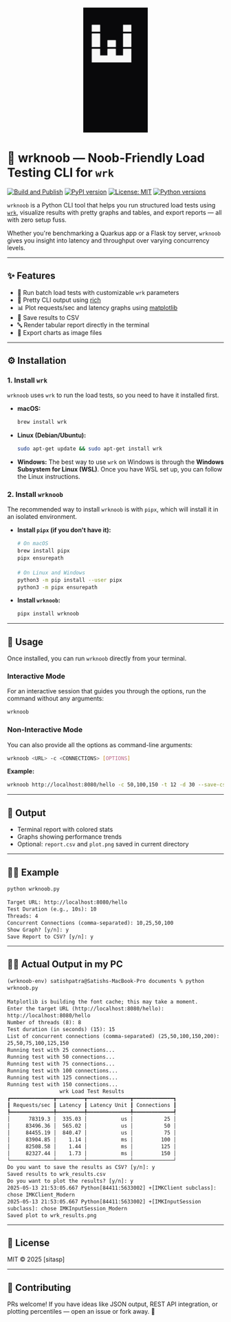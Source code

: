 <p align="center">
  <img src="assets/logo.png" alt="wrknoob logo" width="150">
</p>

# 🧪 wrknoob — Noob-Friendly Load Testing CLI for `wrk`

[![Build and Publish](https://github.com/sitasp/wrknoob/actions/workflows/main.yml/badge.svg)](https://github.com/sitasp/wrknoob/actions/workflows/main.yml)
[![PyPI version](https://img.shields.io/pypi/v/wrknoob)](https://pypi.org/project/wrknoob/)
[![License: MIT](https://img.shields.io/badge/License-MIT-yellow.svg)](https://opensource.org/licenses/MIT)
[![Python versions](https://img.shields.io/pypi/pyversions/wrknoob.svg)](https://pypi.org/project/wrknoob/)

`wrknoob` is a Python CLI tool that helps you run structured load tests using [`wrk`](https://github.com/wg/wrk), visualize results with pretty graphs and tables, and export reports — all with zero setup fuss.

Whether you're benchmarking a Quarkus app or a Flask toy server, `wrknoob` gives you insight into latency and throughput over varying concurrency levels.

---

## ✨ Features

- 🔁 Run batch load tests with customizable `wrk` parameters
- 🌈 Pretty CLI output using [rich](https://github.com/Textualize/rich)
- 📊 Plot requests/sec and latency graphs using [matplotlib](https://matplotlib.org/)
- 🧾 Save results to CSV
- 🔤 Render tabular report directly in the terminal
- 💾 Export charts as image files

---

## ⚙️ Installation

### 1. Install `wrk`

`wrknoob` uses `wrk` to run the load tests, so you need to have it installed first.

*   **macOS:**
    ```bash
    brew install wrk
    ```

*   **Linux (Debian/Ubuntu):**
    ```bash
    sudo apt-get update && sudo apt-get install wrk
    ```

*   **Windows:**
    The best way to use `wrk` on Windows is through the **Windows Subsystem for Linux (WSL)**. Once you have WSL set up, you can follow the Linux instructions.

### 2. Install `wrknoob`

The recommended way to install `wrknoob` is with `pipx`, which will install it in an isolated environment.

*   **Install `pipx` (if you don't have it):**
    ```bash
    # On macOS
    brew install pipx
    pipx ensurepath

    # On Linux and Windows
    python3 -m pip install --user pipx
    python3 -m pipx ensurepath
    ```

*   **Install `wrknoob`:**
    ```bash
    pipx install wrknoob
    ```

---

## 🚀 Usage

Once installed, you can run `wrknoob` directly from your terminal.

### Interactive Mode

For an interactive session that guides you through the options, run the command without any arguments:

```bash
wrknoob
```

### Non-Interactive Mode

You can also provide all the options as command-line arguments:

```bash
wrknoob <URL> -c <CONNECTIONS> [OPTIONS]
```

**Example:**

```bash
wrknoob http://localhost:8080/hello -c 50,100,150 -t 12 -d 30 --save-csv --plot
```

---

## 📂 Output

- Terminal report with colored stats
- Graphs showing performance trends
- Optional: `report.csv` and `plot.png` saved in current directory

---

## 🧑‍💻 Example

```bash
python wrknoob.py
```

```
Target URL: http://localhost:8080/hello
Test Duration (e.g., 10s): 10
Threads: 4
Concurrent Connections (comma-separated): 10,25,50,100
Show Graph? [y/n]: y
Save Report to CSV? [y/n]: y
```

---

## 🧑‍💻 Actual Output in my PC

```
(wrknoob-env) satishpatra@Satishs-MacBook-Pro documents % python wrknoob.py

Matplotlib is building the font cache; this may take a moment.
Enter the target URL (http://localhost:8080/hello): http://localhost:8080/hello
Number of threads (8): 8
Test duration (in seconds) (15): 15
List of concurrent connections (comma-separated) (25,50,100,150,200): 25,50,75,100,125,150
Running test with 25 connections...
Running test with 50 connections...
Running test with 75 connections...
Running test with 100 connections...
Running test with 125 connections...
Running test with 150 connections...
                 wrk Load Test Results                 
┏━━━━━━━━━━━━━━┳━━━━━━━━━┳━━━━━━━━━━━━━━┳━━━━━━━━━━━━━┓
┃ Requests/sec ┃ Latency ┃ Latency Unit ┃ Connections ┃
┡━━━━━━━━━━━━━━╇━━━━━━━━━╇━━━━━━━━━━━━━━╇━━━━━━━━━━━━━┩
│      78319.3 │  335.03 │           us │          25 │
│     83496.36 │  565.02 │           us │          50 │
│     84455.19 │  840.47 │           us │          75 │
│     83904.85 │    1.14 │           ms │         100 │
│     82508.58 │    1.44 │           ms │         125 │
│     82327.44 │    1.73 │           ms │         150 │
└──────────────┴─────────┴──────────────┴─────────────┘
Do you want to save the results as CSV? [y/n]: y
Saved results to wrk_results.csv
Do you want to plot the results? [y/n]: y
2025-05-13 21:53:05.667 Python[84411:5633002] +[IMKClient subclass]: chose IMKClient_Modern
2025-05-13 21:53:05.667 Python[84411:5633002] +[IMKInputSession subclass]: chose IMKInputSession_Modern
Saved plot to wrk_results.png
```


---

## 📝 License

MIT © 2025 [sitasp]

---

## 🤛 Contributing

PRs welcome! If you have ideas like JSON output, REST API integration, or plotting percentiles — open an issue or fork away. 🚀

